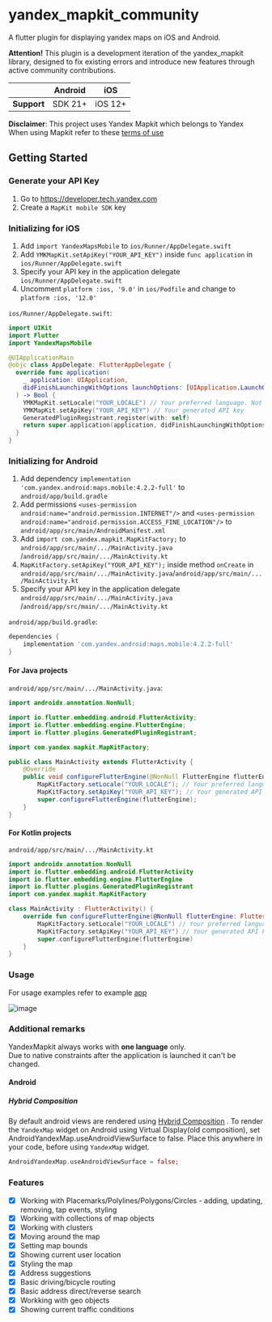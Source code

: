 # yandex_mapkit_community

A flutter plugin for displaying yandex maps on iOS and Android.

**Attention!** This plugin is a development iteration of the yandex_mapkit library, designed to fix
existing errors and introduce new features through active community contributions.

|             | Android |   iOS   |
|-------------|---------|---------|
| __Support__ | SDK 21+ | iOS 12+ |

__Disclaimer__: This project uses Yandex Mapkit which belongs to Yandex  
When using Mapkit refer to
these [terms of use](https://tech.yandex.com/maps/doc/mapkit/3.x/concepts/conditions-docpage/)

## Getting Started

### Generate your API Key

1. Go to https://developer.tech.yandex.com
2. Create a `MapKit mobile SDK` key

### Initializing for iOS

1. Add `import YandexMapsMobile` to `ios/Runner/AppDelegate.swift`
2. Add `YMKMapKit.setApiKey("YOUR_API_KEY")` inside `func application`
   in `ios/Runner/AppDelegate.swift`
3. Specify your API key in the application delegate `ios/Runner/AppDelegate.swift`
4. Uncomment `platform :ios, '9.0'` in `ios/Podfile` and change to `platform :ios, '12.0'`

`ios/Runner/AppDelegate.swift`:

```swift
import UIKit
import Flutter
import YandexMapsMobile

@UIApplicationMain
@objc class AppDelegate: FlutterAppDelegate {
  override func application(
    _ application: UIApplication,
    didFinishLaunchingWithOptions launchOptions: [UIApplication.LaunchOptionsKey: Any]?
  ) -> Bool {
    YMKMapKit.setLocale("YOUR_LOCALE") // Your preferred language. Not required, defaults to system language
    YMKMapKit.setApiKey("YOUR_API_KEY") // Your generated API key
    GeneratedPluginRegistrant.register(with: self)
    return super.application(application, didFinishLaunchingWithOptions: launchOptions)
  }
}
```

### Initializing for Android

1. Add dependency `implementation 'com.yandex.android:maps.mobile:4.2.2-full'`
   to `android/app/build.gradle`
2. Add permissions `<uses-permission android:name="android.permission.INTERNET"/>`
   and `<uses-permission android:name="android.permission.ACCESS_FINE_LOCATION"/>`
   to `android/app/src/main/AndroidManifest.xml`
3. Add `import com.yandex.mapkit.MapKitFactory;` to `android/app/src/main/.../MainActivity.java`
   /`android/app/src/main/.../MainActivity.kt`
4. `MapKitFactory.setApiKey("YOUR_API_KEY");` inside method `onCreate`
   in `android/app/src/main/.../MainActivity.java`/`android/app/src/main/.../MainActivity.kt`
5. Specify your API key in the application delegate `android/app/src/main/.../MainActivity.java`
   /`android/app/src/main/.../MainActivity.kt`

`android/app/build.gradle`:

```groovy
dependencies {
    implementation 'com.yandex.android:maps.mobile:4.2.2-full'
}
```

#### For Java projects

`android/app/src/main/.../MainActivity.java`:

```java
import androidx.annotation.NonNull;

import io.flutter.embedding.android.FlutterActivity;
import io.flutter.embedding.engine.FlutterEngine;
import io.flutter.plugins.GeneratedPluginRegistrant;

import com.yandex.mapkit.MapKitFactory;

public class MainActivity extends FlutterActivity {
    @Override
    public void configureFlutterEngine(@NonNull FlutterEngine flutterEngine) {
        MapKitFactory.setLocale("YOUR_LOCALE"); // Your preferred language. Not required, defaults to system language
        MapKitFactory.setApiKey("YOUR_API_KEY"); // Your generated API key
        super.configureFlutterEngine(flutterEngine);
    }
}
```

#### For Kotlin projects

`android/app/src/main/.../MainActivity.kt`

```kotlin
import androidx.annotation.NonNull
import io.flutter.embedding.android.FlutterActivity
import io.flutter.embedding.engine.FlutterEngine
import io.flutter.plugins.GeneratedPluginRegistrant
import com.yandex.mapkit.MapKitFactory

class MainActivity : FlutterActivity() {
    override fun configureFlutterEngine(@NonNull flutterEngine: FlutterEngine) {
        MapKitFactory.setLocale("YOUR_LOCALE") // Your preferred language. Not required, defaults to system language
        MapKitFactory.setApiKey("YOUR_API_KEY") // Your generated API key
        super.configureFlutterEngine(flutterEngine)
    }
}
```

### Usage

For usage examples refer to
example [app](https://github.com/WebMad/yandex_mapkit/tree/master/example)

![image](https://user-images.githubusercontent.com/8961745/100362969-26e23880-300d-11eb-9529-6ab36beffa51.png)

### Additional remarks

YandexMapkit always works with __one language__ only.  
Due to native constraints after the application is launched it can't be changed.

#### Android

##### Hybrid Composition

By default android views are rendered
using [Hybrid Composition](https://flutter.dev/docs/development/platform-integration/platform-views)
.
To render the `YandexMap` widget on Android using Virtual Display(old composition), set
AndroidYandexMap.useAndroidViewSurface to false.
Place this anywhere in your code, before using `YandexMap` widget.

```dart
AndroidYandexMap.useAndroidViewSurface = false;
```

### Features

- [X] Working with Placemarks/Polylines/Polygons/Circles - adding, updating, removing, tap events,
  styling
- [X] Working with collections of map objects
- [X] Working with clusters
- [X] Moving around the map
- [X] Setting map bounds
- [X] Showing current user location
- [X] Styling the map
- [X] Address suggestions
- [X] Basic driving/bicycle routing
- [X] Basic address direct/reverse search
- [X] Workking with geo objects
- [X] Showing current traffic conditions
